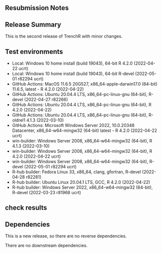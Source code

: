 ## Resubmission Notes


## Release Summary

This is the second release of TrenchR with minor changes.

## Test environments 
* Local: Windows 10 home install (build 19043), 64-bit R 4.2.0 (2022-04-22 ucrt)
* Local: Windows 10 home install (build 19043), 64-bit R-devel (2022-05-01 r82294 ucrt)
* GitHub Actions: MacOS 11.6.5 20G527, x86_64-apple-darwin17.0 (64-bit) 11.6.5, latest - R 4.2.0 (2022-04-22)
* GitHub Actions: Ubuntu 20.04.4 LTS, x86_64-pc-linux-gnu (64-bit), R-devel (2022-04-27 r82266)
* GitHub Actions: Ubuntu 20.04.4 LTS, x86_64-pc-linux-gnu (64-bit), R 4.2.0 (2022-04-22)
* GitHub Actions: Ubuntu 20.04.4 LTS, x86_64-pc-linux-gnu (64-bit), R-oldrel1 4.1.3 (2022-03-10)
* GitHub Actions: Microsoft Windows Server 2022, 10.0.20348 Datacenter, x86_64-w64-mingw32 (64-bit) latest - R 4.2.0 (2022-04-22 ucrt)
* win-builder: Windows Server 2008, x86_64-w64-mingw32 (64-bit), R 4.1.3 (2022-03-10)
* win-builder: Windows Server 2008, x86_64-w64-mingw32 (64-bit), R 4.2.0 (2022-04-22 ucrt)
* win-builder: Windows Server 2008, x86_64-w64-mingw32 (64-bit), R-devel (2022-05-01 r82294 ucrt)
* R-hub builder: Fedora Linux 33, x86_64, clang, gfortran, R-devel (2022-04-28 r82281)
* R-hub builder: Ubuntu Linux 20.04.1 LTS, GCC, R 4.2.0 (2022-04-22) 
* R-hub builder: Windows Server 2022, x86_64-w64-mingw32 (64-bit), R-devel (2022-03-23 r81968 ucrt)

## check results


## Dependencies

This is a new release, so there are no reverse dependencies.

There are no downstream dependencies.